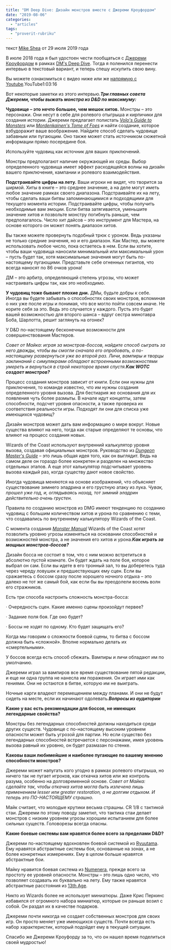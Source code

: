 ```yaml
---
title: "DM Deep Dive: Дизайн монстров вместе с Джереми Кроуфордом"
date: "2019-08-06"
categories: 
  - "articles"
tags: 
  - "proverit-rubriku"
---
```


текст [Mike Shea](https://vk.com/away.php?to=http%3A%2F%2Fmikeshea.net%2FAbout_Mike_Shea.html&cc_key=) от 29 июля 2019 года

В июле 2018 года я был удостоен чести пообщаться с [Джереми Кроуфордом](https://vk.com/away.php?to=https%3A%2F%2Ftwitter.com%2Fjeremyecrawford%2F&cc_key=) в рамках [DM's Deep Dive](https://vk.com/away.php?to=https%3A%2F%2Fwww.youtube.com%2Fresults%3Fsearch_query%3D&cc_key=). Тогда я поленился перенести интервью в текстовый вариант, и теперь спешу искупить свою вину.

Вы можете ознакомиться с видео ниже или же [напрямую с Youtube](https://vk.com/away.php?to=https%3A%2F%2Fwww.youtube.com%2Fwatch%3Fv%3DF_0AkLGQ12I&cc_key=).YouTube1:03:16

Вот некоторые заметки из этого интервью.**_Три главных совета Джереми, чтобы выжать монстра из D&D по максимуму:_**

**Чудовище – это нечто большее, чем мешок хитов.** Монстры – это персонажи. Они несут в себе для ролевого отыгрыша и кирпичики для создания истории. Джереми предлагает полистать _[Volo's Guide to Monsters](https://vk.com/away.php?to=http%3A%2F%2Famzn.to%2F2DVeIBh&cc_key=)_ или _[Mordenkainen's Tome of Foes](https://vk.com/away.php?to=https%3A%2F%2Famzn.to%2F2KJi7KX&cc_key=)_ и найти создание, которое взбудоражит ваше воображение. Найдите способ сделать чудовище забавным или пугающим. Оно также может стать источником сюжетной информации прямо посередине боя.

Используйте чудовищ как источник для ваших приключений.

Монстры предполагают наличие окружающей их среды. Выбор определенного чудовища имеет эффект расходящейся волны на дизайн вашего приключения, кампании и ролевого взаимодействия.

**Подстраивайте цифры на лету.** Ваши игроки не видят, что творится за ширмой. Хиты в книге – это среднее значение, а на деле могут иметь любое значение рамках своего диапазона. Подстраивайте их на лету, чтобы сделать ваши битвы запоминающимися и подходящими для текущего момента истории. Подстраивайте цифры, чтобы получить необходимые вам эмоции. Если битва затягивается, уменьшите значение хитов и позвольте монстру погибнуть раньше, чем предполагалось. Число хит дайсов – это инструмент для Мастера, на основе которого он может понять диапазон хитов.

Вы также можете провернуть подобный трюк с уроном. Ведь указаны не только средние значения, но и его диапазон. Как Мастер, вы можете использовать любое число, пока остаетесь в нем. Если вы хотите, чтобы ваши чудовища наносили минимальный или максимальный урон – пусть будет так, хотя максимальные значения могут быть по-настоящему пугающими. Представьте себе огненных гигантов, что всегда наносят по 86 очков урона!

ДМ – это арбитр, определяющий степень угрозы, что может настраивать цифры так, как это необходимо.

**У чудовищ тоже бывают плохие дни.** ДМы, будьте добры к себе. Иногда вы будете забывать о способностях своих монстров, вспоминая о них уже после игры и понимая, что все могло пойти совсем иначе. Не корите себя за это. Ведь это случается у каждого. Пусть это будет вашей возможностью для второго шанса – вдруг сестра минотавра Боба, Шарлотта, решит заглянуть на огонек?

У D&D по-настоящему бесконечные возможности для совершенствования Мастеров.

_Совет от Майка: играя за монстров-боссов, найдите способ сыграть за него дважды, чтобы вы смогли сначала его опробовать, а по-настоящему развернуться уже во второй раз. Личи, вампиры и творцы заклинаний с симулякрами обладают встроенными возможностями умереть и вернуться в строй некоторое время спустя._**_Как WOTC создает монстров?_**

Процесс создания монстров зависит от книги. Если они нужны для приключения, то команде известно, что им нужны создания определенного уровня вызова. Для бестиария же основания для их появления чуть более размыты. В начале идут концепты, затем способности, подсчет уровня опасности, а также проверка их соответствия реальности игры. Подходят ли они для списка уже имеющихся чудовищ?

Дизайн монстров может дать вам информацию о мире вокруг. Новые существа влияют на него, тогда как старые определяют те основы, что влияют на процесс создания новых.

Wizards of the Coast используют внутренний калькулятор уровня вызова, создавая официальных монстров. Руководство из _[Dungeon Master's Guide](https://vk.com/away.php?to=http%3A%2F%2Fs3.amazonaws.com%2Fslyflourish_content%2Fdmg_tables.pdf&cc_key=)_ – это лишь общая идея того, как он выглядит. Ведь на самом деле он гораздо более конкретен и разделен на множество отдельных этапов. А еще этот калькулятор подсчитывает уровень вызова каждый раз, когда существу дают новое свойство.

Иногда чудовища меняются на основе изображений, что объясняет существование зимнего эладрина и его грустную атаку из лука. _Чувак, прошел уже год, и, оглядываясь назад, тот зимний эладрин действительно очень грустен._

Правила по созданию монстров из DMG имеют тенденцию по созданию чудовищ с большим количеством хитов и урона по сравнению с теми, что создавались по внутреннему калькулятору Wizards of the Coast.

С момента создания _[Monster Manual](https://vk.com/away.php?to=http%3A%2F%2Famzn.to%2F2gQEQSW&cc_key=)_ Wizards of the Coast хотят позволить уровню угрозы изменяться на основании способностей и возможностей монстра, а не значения его хитов и урона.**_Как играть за мощных монстров-боссов?_**

Дизайн босса не состоит в том, что с ним можно встретиться в абсолютно пустой комнате. Он будет ждать на поле боя, которое выбрал он сам. Если вы идете в его тронный зал, то вы доберетесь туда через череду ловушек и предшествующих ему сцен. Если вы сражаетесь с боссом сразу после хорошего ночного отдыха – это далеко не тот же самый бой, как если бы вы преодолели восемь волн его стражников.

Есть три способа настроить сложность монстра-босса:

· Очередность сцен. Какие именно сцены произойдут первее?

· Задание поля боя. Где оно будет?

· Боссы не ходят по одному. Кто будет защищать его?

Когда мы говорим о сложности боевой сцены, то битва с боссом должна быть «сложной». Вполне нормально делать их «смертельными».

У боссов всегда есть способ сбежать. Вампиры и личи обладают им по умолчанию.

Джереми играл за вампиров все время существование пятой редакции, и еще ни одна группа не нанесла им поражения. Он играет ими как гениями. Они не остаются в битве, которую им не выиграть.

Ночные карги владеют перемещением между планами. И они не будут сидеть на месте, если их начинают одолевать.**_Вопросы из аудитории_**

**Какие у вас есть рекомендации для боссов, не имеющих легендарные свойства?**

Монстры без легендарных способностей должны находиться среди других существ. Чудовище с по-настоящему высоким уровнем опасности может быть угрозой для партии. Но если существо без легендарных способностей встречается с персонажами, имея уровень вызова равный их уровню, он будет размазан по стенке.

**Каковы ваши любимейшие и наиболее пугающие по вашему мнению способности монстров?**

Джереми может напугать кого угодно в рамках ролевого отыгрыша, но ничего так не пугает игроков, как откачка хитов или же контроль разума, особенно на долговременной основе. _Совет от Майка: сделайте так, чтобы откачка хитов могла быть излечена лишь применением lesser или greater restoration, а не долгим отдыхом. И теперь это ПО-НАСТОЯЩЕМУ страшно._

Майк считает, что молодые крутики весьма страшны. CR 1/8 с тактикой стаи. Джереми по этому поводу заметил, что тактика стаи делает монстров с низким уровнем угрозы хорошим испытанием для более сильных существ. Головорезы всегда опасны.

**Какие боевые системы вам нравятся более всего за пределами D&D?**

Джереми по-настоящему вдохновлен боевой системой из [Ryuutama](https://vk.com/away.php?to=https%3A%2F%2Fwww.drivethrurpg.com%2Fproduct%2F151366%2FRyuutama--Natural-Fantasy-Roleplay&cc_key=). Ему нравятся абстрактные системы боя, основанные на зонах, а не более конкретных измерениях. Ему в целом больше нравятся абстрактные бои.

Майку нравится боевая система из [Numenera](https://vk.com/away.php?to=http%3A%2F%2Famzn.to%2F1ZDKhnY&cc_key=), прежде всего за простоту ее уровней опасности. Монстры – это лишь одно число, что позволяет создавать их буквально на лету. Ему также нравятся абстрактные расстояния из [13th Age](https://vk.com/away.php?to=http%3A%2F%2Fpelgranepress.com%2Fsite%2F%3Fp%3D12301&cc_key=).

Никто из Wizards более не использует миниатюры. Даже Крис Перкинс избавился от огромного набора миниатюр, которые он раньше возил с собой. Он раздал их в качестве подарков.

Джереми почти никогда не создает собственных монстров для своих игр. Он просто меняет уже имеющихся существ. Почти всегда есть набор характеристик, который подойдет ему в текущей ситуации.

Спасибо же Джереми Кроуфорду за то, что он нашел время поделиться своей мудростью!
